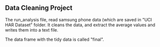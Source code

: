 ## Data Cleaning Project

The run_analysis file, read samsung phone data (which are saved in "UCI HAR Dataset" folder.
It cleans the data, and extract the average values and writes them into a text file.

The data frame with the tidy data is called "final".
